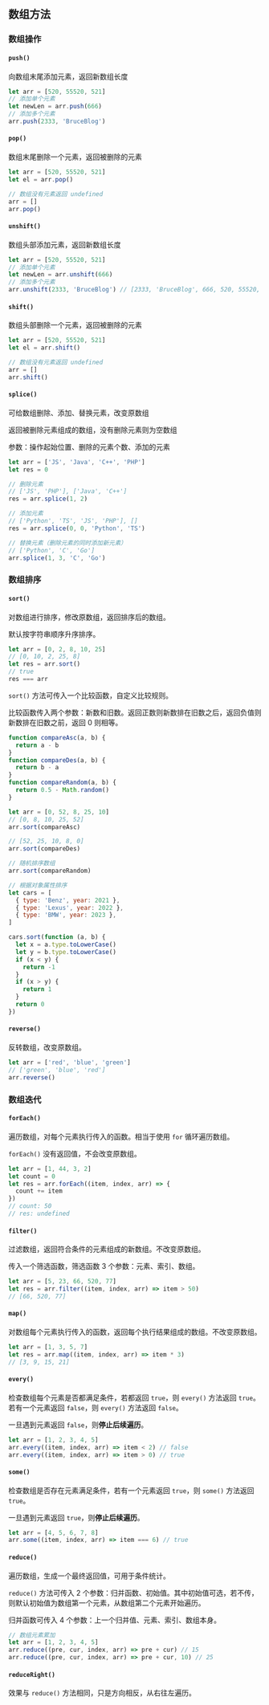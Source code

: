 ## 数组方法

### 数组操作

#### `push()`

向数组末尾添加元素，返回新数组长度

```js
let arr = [520, 55520, 521]
// 添加单个元素
let newLen = arr.push(666)
// 添加多个元素
arr.push(2333, 'BruceBlog')
```

#### `pop()`

数组末尾删除一个元素，返回被删除的元素

```js
let arr = [520, 55520, 521]
let el = arr.pop()

// 数组没有元素返回 undefined
arr = []
arr.pop()
```

#### `unshift()`

数组头部添加元素，返回新数组长度

```js
let arr = [520, 55520, 521]
// 添加单个元素
let newLen = arr.unshift(666)
// 添加多个元素
arr.unshift(2333, 'BruceBlog') // [2333, 'BruceBlog', 666, 520, 55520, 521]
```

#### `shift()`

数组头部删除一个元素，返回被删除的元素

```js
let arr = [520, 55520, 521]
let el = arr.shift()

// 数组没有元素返回 undefined
arr = []
arr.shift()
```

#### `splice()`

可给数组删除、添加、替换元素，改变原数组

返回被删除元素组成的数组，没有删除元素则为空数组

参数：操作起始位置、删除的元素个数、添加的元素

```js
let arr = ['JS', 'Java', 'C++', 'PHP']
let res = 0

// 删除元素
// ['JS', 'PHP'], ['Java', 'C++']
res = arr.splice(1, 2)

// 添加元素
// ['Python', 'TS', 'JS', 'PHP'], []
res = arr.splice(0, 0, 'Python', 'TS')

// 替换元素（删除元素的同时添加新元素）
// ['Python', 'C', 'Go']
arr.splice(1, 3, 'C', 'Go')
```

### 数组排序

#### `sort()`

对数组进行排序，修改原数组，返回排序后的数组。

默认按字符串顺序升序排序。

```js
let arr = [0, 2, 8, 10, 25]
// [0, 10, 2, 25, 8]
let res = arr.sort()
// true
res === arr
```

`sort()` 方法可传入一个比较函数，自定义比较规则。

比较函数传入两个参数：新数和旧数。返回正数则新数排在旧数之后，返回负值则新数排在旧数之前，返回 0 则相等。

```js
function compareAsc(a, b) {
  return a - b
}
function compareDes(a, b) {
  return b - a
}
function compareRandom(a, b) {
  return 0.5 - Math.random()
}

let arr = [0, 52, 8, 25, 10]
// [0, 8, 10, 25, 52]
arr.sort(compareAsc)

// [52, 25, 10, 8, 0]
arr.sort(compareDes)

// 随机排序数组
arr.sort(compareRandom)

// 根据对象属性排序
let cars = [
  { type: 'Benz', year: 2021 },
  { type: 'Lexus', year: 2022 },
  { type: 'BMW', year: 2023 },
]

cars.sort(function (a, b) {
  let x = a.type.toLowerCase()
  let y = b.type.toLowerCase()
  if (x < y) {
    return -1
  }
  if (x > y) {
    return 1
  }
  return 0
})
```

#### `reverse()`

反转数组，改变原数组。

```js
let arr = ['red', 'blue', 'green']
// ['green', 'blue', 'red']
arr.reverse()
```

### 数组迭代

#### `forEach()`

遍历数组，对每个元素执行传入的函数。相当于使用 `for` 循环遍历数组。

`forEach()` 没有返回值，不会改变原数组。

```js
let arr = [1, 44, 3, 2]
let count = 0
let res = arr.forEach((item, index, arr) => {
  count += item
})
// count: 50
// res: undefined
```

#### `filter()`

过滤数组，返回符合条件的元素组成的新数组。不改变原数组。

传入一个筛选函数，筛选函数 3 个参数：元素、索引、数组。

```js
let arr = [5, 23, 66, 520, 77]
let res = arr.filter((item, index, arr) => item > 50)
// [66, 520, 77]
```

#### `map()`

对数组每个元素执行传入的函数，返回每个执行结果组成的数组。不改变原数组。

```js
let arr = [1, 3, 5, 7]
let res = arr.map((item, index, arr) => item * 3)
// [3, 9, 15, 21]
```

#### `every()`

检查数组每个元素是否都满足条件，若都返回 `true`，则 `every()` 方法返回 `true`。若有一个元素返回 `false`，则 `every()` 方法返回 `false`。

一旦遇到元素返回 `false`，则**停止后续遍历**。

```js
let arr = [1, 2, 3, 4, 5]
arr.every((item, index, arr) => item < 2) // false
arr.every((item, index, arr) => item > 0) // true
```

#### `some()`

检查数组是否存在元素满足条件，若有一个元素返回 `true`，则 `some()` 方法返回 `true`。

一旦遇到元素返回 `true`，则**停止后续遍历**。

```js
let arr = [4, 5, 6, 7, 8]
arr.some((item, index, arr) => item === 6) // true
```

#### `reduce()`

遍历数组，生成一个最终返回值，可用于条件统计。

`reduce()` 方法可传入 2 个参数：归并函数、初始值。其中初始值可选，若不传，则默认初始值为数组第一个元素，从数组第二个元素开始遍历。

归并函数可传入 4 个参数：上一个归并值、元素、索引、数组本身。

```js
// 数组元素累加
let arr = [1, 2, 3, 4, 5]
arr.reduce((pre, cur, index, arr) => pre + cur) // 15
arr.reduce((pre, cur, index, arr) => pre + cur, 10) // 25
```

#### `reduceRight()`

效果与 `reduce()` 方法相同，只是方向相反，从右往左遍历。
